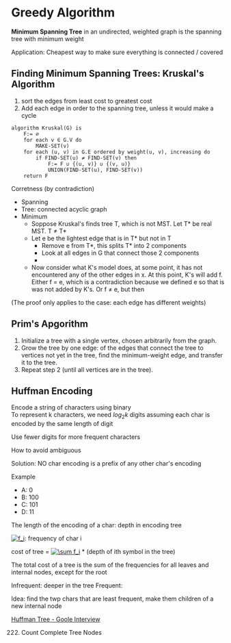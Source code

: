 # Greedy Algorithm

**Minimum Spanning Tree** in an undirected, weighted graph is the spanning tree with minimum weight

Application: Cheapest way to make sure everything is connected / covered

## Finding Minimum Spanning Trees: Kruskal's Algorithm

1. sort the edges from least cost to greatest cost
2. Add each edge in order to the spanning tree, unless it would make a cycle

```
algorithm Kruskal(G) is
    F:= ∅
    for each v ∈ G.V do
        MAKE-SET(v)
    for each (u, v) in G.E ordered by weight(u, v), increasing do
        if FIND-SET(u) ≠ FIND-SET(v) then
            F:= F ∪ {(u, v)} ∪ {(v, u)}
            UNION(FIND-SET(u), FIND-SET(v))
    return F
```

Corretness (by contradiction)
- Spanning
- Tree: connected acyclic graph
- Minimum
    - Soppose Kruskal's finds tree T, which is not MST. Let T* be real MST. T $\neq$ T*
    - Let e be the lightest edge that is in T* but not in T
        - Remove e from T*, this splits T* into 2 components
        - Look at all edges in G that connect those 2 components
        - 
    - Now consider what K's model does, at some point, it has not encountered any of the other edges in x. At this point, K's will add f. Either f = e, which is a contradiction because we defined e so that is was not added by K's. Or f $\ne$ e, but then 

(The proof only applies to the case: each edge has different weights)

## Prim's Apgorithm

1. Initialize a tree with a single vertex, chosen arbitrarily from the graph.
2. Grow the tree by one edge: of the edges that connect the tree to vertices not yet in the tree, find the minimum-weight edge, and transfer it to the tree.
3. Repeat step 2 (until all vertices are in the tree).

## Huffman Encoding

Encode a string of characters using binary  
To represent k characters, we need $log_2k$ digits assuming each char is encoded by the same length of digit

Use fewer digits for more frequent characters

How to avoid ambiguous

Solution: NO char encoding is a prefix of any other char's encoding

Example
- A: 0
- B: 100
- C: 101
- D: 11

The length of the encoding of a char: depth in encoding tree

<a href="https://www.codecogs.com/eqnedit.php?latex=f_i" target="_blank"><img src="https://latex.codecogs.com/gif.latex?f_i" title="f_i" /></a>: frequency of char i
 
cost of tree = <a href="https://www.codecogs.com/eqnedit.php?latex=\sum&space;f_i" target="_blank"><img src="https://latex.codecogs.com/gif.latex?\sum&space;f_i" title="\sum f_i" /></a> * (depth of ith symbol in the tree) 

The total cost of a tree is the sum of the frequencies for all leaves and internal nodes, except for the root

Infrequent: deeper in the tree
Frequent: 

Idea: find the twp chars that are least frequent, make them children of a new internal node

[Huffman Tree - Goole Interview](https://leetcode.com/problems/encode-and-decode-tinyurl/discuss/867053/huffman-tree-based-solution-java)

222. Count Complete Tree Nodes
